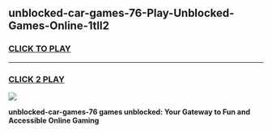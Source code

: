 
## unblocked-car-games-76-Play-Unblocked-Games-Online-1tll2
<h3>
<a href="https://premium76.site?title=unblocked-car-games-76&ref=24A">CLICK TO PLAY</a></h3>
<hr>

<h3>
<a href="https://premium76.site?title=unblocked-car-games-76&ref=24A">CLICK 2 PLAY</a>
  
</h3>

<a href="https://premium76.site?title=unblocked-car-games-76&ref=24A"><img src="https://clearcache.store/games.png"></a>


**unblocked-car-games-76 games unblocked: Your Gateway to Fun and Accessible Online Gaming**
